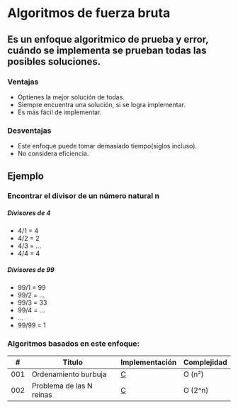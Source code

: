 # Algoritmos de fuerza bruta

## Es un enfoque algoritmico de prueba y error, cuándo se implementa se prueban todas las posibles soluciones.

### Ventajas

- Optienes la mejor solución de todas.
- Siempre encuentra una solución, si se logra implementar.
- Es más fácil de implementar.

### Desventajas
- Este enfoque puede tomar demasiado tiempo(siglos incluso).
- No considera eficiencia.

## Ejemplo

### Encontrar el divisor de un número natural n

##### Divisores de 4
- 4/1 = 4
- 4/2 = 2
- 4/3 = ...
- 4/4 = 4

##### Divisores de 99
- 99/1 = 99
- 99/2 = ...
- 99/3 = 33
- 99/4 = ...
- ...
- 99/99 = 1

### Algoritmos basados en este enfoque:

| # | Titulo | Implementación | Complejidad |
|---| ----- | -------- | ---------- |
|001|Ordenamiento burbuja| [C](https://github.com/Jonas-Lara/IPN-CS/blob/master/10.-Algoritmos/06.-Ordenamiento/01-Ordenamiento-Burbuja.c) |Ο (n²)|
|002|Problema de las N reinas | [C](https://github.com/Jonas-Lara/IPN-CS/blob/master/10.-Algoritmos/05.-Backtracking/01-N-Reinas-Geek.c)|Ο (2^n)|
